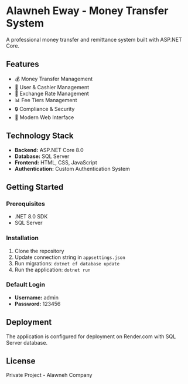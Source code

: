 # Alawneh Eway - Money Transfer System


A professional money transfer and remittance system built with ASP.NET Core.

## Features

- 💰 Money Transfer Management
- 👥 User & Cashier Management
- 💱 Exchange Rate Management
- 📊 Fee Tiers Management
- 🔒 Compliance & Security
- 📱 Modern Web Interface

## Technology Stack

- **Backend:** ASP.NET Core 8.0
- **Database:** SQL Server
- **Frontend:** HTML, CSS, JavaScript
- **Authentication:** Custom Authentication System

## Getting Started

### Prerequisites

- .NET 8.0 SDK
- SQL Server

### Installation

1. Clone the repository
2. Update connection string in `appsettings.json`
3. Run migrations: `dotnet ef database update`
4. Run the application: `dotnet run`

### Default Login

- **Username:** admin
- **Password:** 123456

## Deployment

The application is configured for deployment on Render.com with SQL Server database.

## License

Private Project - Alawneh Company

